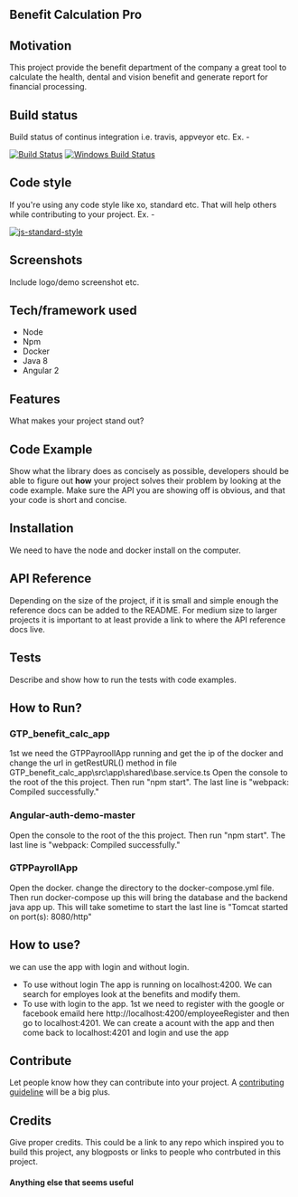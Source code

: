 ## Benefit Calculation Pro


## Motivation
This project provide the benefit department of the company a great tool to calculate the health, dental and vision benefit and generate report for financial processing.

## Build status
Build status of continus integration i.e. travis, appveyor etc. Ex. - 

[![Build Status](https://travis-ci.org/akashnimare/foco.svg?branch=master)](https://travis-ci.org/akashnimare/foco)
[![Windows Build Status](https://ci.appveyor.com/api/projects/status/github/akashnimare/foco?branch=master&svg=true)](https://ci.appveyor.com/project/akashnimare/foco/branch/master)

## Code style
If you're using any code style like xo, standard etc. That will help others while contributing to your project. Ex. -

[![js-standard-style](https://img.shields.io/badge/code%20style-standard-brightgreen.svg?style=flat)](https://github.com/feross/standard)
 
## Screenshots
Include logo/demo screenshot etc.

## Tech/framework used
* Node
* Npm
* Docker
* Java 8
* Angular 2

## Features
What makes your project stand out?

## Code Example
Show what the library does as concisely as possible, developers should be able to figure out **how** your project solves their problem by looking at the code example. Make sure the API you are showing off is obvious, and that your code is short and concise.

## Installation
We need to have the node and docker install on the computer.

## API Reference

Depending on the size of the project, if it is small and simple enough the reference docs can be added to the README. For medium size to larger projects it is important to at least provide a link to where the API reference docs live.

## Tests
Describe and show how to run the tests with code examples.

## How to Run?

### GTP_benefit_calc_app
1st we need the GTPPayroollApp running and get the ip of the docker and change the url in getRestURL() method in file GTP_benefit_calc_app\src\app\shared\base.service.ts
Open the console to the root of the this project. Then run "npm start".
The last line is "webpack: Compiled successfully."

### Angular-auth-demo-master
Open the console to the root of the this project. Then run "npm start".
The last line is "webpack: Compiled successfully."

### GTPPayrollApp
Open the docker. change the directory to the docker-compose.yml file. Then run docker-compose up this will bring the database and the backend java app up.
This will take sometime to start the last line is "Tomcat started on port(s): 8080/http"

## How to use?
we can use the app with login and without login.
  *  To use without login The app is running on localhost:4200. We can search for employes look at the benefits and modify them.
  *  To use with login to the app. 1st we need to register with the google or facebook emaild here http://localhost:4200/employeeRegister and then go to  localhost:4201. We can create a acount with the app and then come back to localhost:4201 and login and use the app

## Contribute

Let people know how they can contribute into your project. A [contributing guideline](https://github.com/zulip/zulip-electron/blob/master/CONTRIBUTING.md) will be a big plus.

## Credits
Give proper credits. This could be a link to any repo which inspired you to build this project, any blogposts or links to people who contrbuted in this project. 

#### Anything else that seems useful
